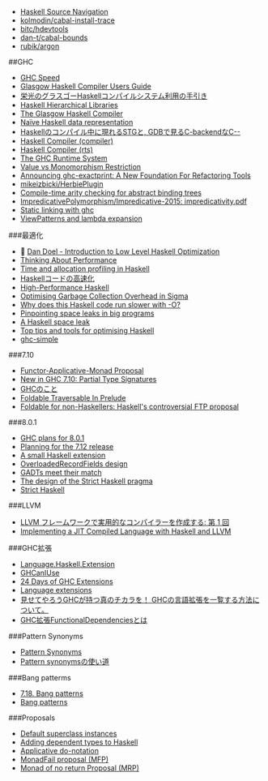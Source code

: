 * [Haskell Source Navigation](http://begriffs.com/posts/2015-07-27-haskell-source-navigation.html)
* [kolmodin/cabal-install-trace](https://github.com/kolmodin/cabal-install-trace)
* [bitc/hdevtools](https://github.com/bitc/hdevtools)
* [dan-t/cabal-bounds](https://github.com/dan-t/cabal-bounds)
* [rubik/argon](https://github.com/rubik/argon)

##GHC
* [GHC Speed](https://perf.haskell.org/ghc/#)
* [Glasgow Haskell Compiler Users Guide](http://downloads.haskell.org/~ghc/master/users-guide/)
* [栄光のグラスゴーHaskellコンパイルシステム利用の手引き](http://www.kotha.net/ghcguide_ja/latest/)
* [Haskell Hierarchical Libraries](https://downloads.haskell.org/~ghc/latest/docs/html/libraries/index.html)
* [The Glasgow Haskell Compiler](http://www.aosabook.org/en/ghc.html)
* [Naïve Haskell data representation](http://www.scs.stanford.edu/14sp-cs240h/slides/memory-slides.html#(11))
* [Haskellのコンパイル中に現れるSTGと, GDBで見るC-backendなC--](http://d.hatena.ne.jp/suztomo/20111224/1324718354)
* [Haskell Compiler (compiler)](http://www.scs.stanford.edu/14sp-cs240h/slides/ghc-compiler-slides.html)
* [Haskell Compiler (rts)](http://www.scs.stanford.edu/14sp-cs240h/slides/ghc-rts.pdf)
* [The GHC Runtime System](http://ezyang.com/jfp-ghc-rts-draft.pdf)
* [Value vs Monomorphism Restriction](http://jozefg.bitbucket.org/posts/2015-03-27-unsafe.html)
* [Announcing ghc-exactprint: A New Foundation For Refactoring Tools](http://mpickering.github.io/posts/2015-07-23-ghc-exactprint.html)
* [mikeizbicki/HerbiePlugin](https://github.com/mikeizbicki/HerbiePlugin)
* [Compile-time arity checking for abstract binding trees](http://blog.callcc.name/posts/safer-abts.html)
* [ImpredicativePolymorphism/Impredicative-2015: impredicativity.pdf](https://ghc.haskell.org/trac/ghc/attachment/wiki/ImpredicativePolymorphism/Impredicative-2015/impredicativity.pdf)
* [Static linking with ghc](https://ro-che.info/articles/2015-10-26-static-linking-ghc)
* [ViewPatterns and lambda expansion](http://neilmitchell.blogspot.jp/2015/10/viewpatterns-and-lambda-expansion.html)

###最適化
* 🎥 [Dan Doel - Introduction to Low Level Haskell Optimization](https://www.youtube.com/watch?v=McFNkLPTOSY)
* [Thinking About Performance](http://chadaustin.me/2015/04/thinking-about-performance/)
* [Time and allocation profiling in Haskell](http://marcjuch.li/blog/2015/05/19/time-allocation-profiling-in-haskell/)
* [Haskellコードの高速化](http://www.kotha.net/hperf/)
* [High-Performance Haskell](http://www.slideshare.net/tibbe/highperformance-haskell)
* [Optimising Garbage Collection Overhead in Sigma](https://simonmar.github.io/posts/2015-07-28-optimising-garbage-collection-overhead-in-sigma.html)
* [Why does this Haskell code run slower with -O?](http://stackoverflow.com/questions/29404065/why-does-this-haskell-code-run-slower-with-o/30603291#30603291)
* [Pinpointing space leaks in big programs](http://blog.ezyang.com/2011/06/pinpointing-space-leaks-in-big-programs/)
* [A Haskell space leak](http://clrnd.com.ar/posts/2015-08-21-profiling-a-haskell-space-leak.html)
* [Top tips and tools for optimising Haskell](https://blog.pusher.com/top-tips-and-tools-for-optimising-haskell/)
* [ghc-simple](http://hackage.haskell.org/package/ghc-simple)

###7.10
* [Functor-Applicative-Monad Proposal](https://wiki.haskell.org/Functor-Applicative-Monad_Proposal)
* [New in GHC 7.10: Partial Type Signatures](https://www.fpcomplete.com/user/thomasw/new-in-ghc-7-10-partial-type-signatures)
* [GHCのこと](http://www.kotha.net/hperf/ghc.html)
* [Foldable Traversable In Prelude](https://wiki.haskell.org/Foldable_Traversable_In_Prelude)
* [Foldable for non-Haskellers: Haskell's controversial FTP proposal](http://tojans.me/blog/2015/10/13/foldable-for-non-haskellers-haskells-controversial-ftp-proposal/)

###8.0.1
* [GHC plans for 8.0.1](https://ghc.haskell.org/trac/ghc/wiki/Status/GHC-8.0.1)
* [Planning for the 7.12 release](http://thread.gmane.org/gmane.comp.lang.haskell.ghc.devel/9466)
* [A small Haskell extension](http://augustss.blogspot.jp/2014/04/a-small-haskell-extension.html)
* [OverloadedRecordFields design](https://ghc.haskell.org/trac/ghc/wiki/Records/OverloadedRecordFields/Design)
* [GADTs meet their match](http://research.microsoft.com/en-us/um/people/simonpj/papers/pattern-matching/gadtpm.pdf)
* [The design of the Strict Haskell pragma](http://blog.johantibell.com/2015/11/the-design-of-strict-haskell-pragma.html)
* [Strict Haskell](http://d.hatena.ne.jp/kazu-yamamoto/20151117/1447726679)

###LLVM
* [LLVM フレームワークで実用的なコンパイラーを作成する: 第 1 回](http://www.ibm.com/developerworks/jp/opensource/library/os-createcompilerllvm1/index.html)
* [Implementing a JIT Compiled Language with Haskell and LLVM](http://www.stephendiehl.com/llvm/)

###GHC拡張
* [Language.Haskell.Extension](http://downloads.haskell.org/~ghc/latest/docs/html/libraries/Cabal-1.22.4.0/Language-Haskell-Extension.html)
* [GHCanIUse](http://damianfral.github.io/ghcaniuse/)
* [24 Days of GHC Extensions](https://ocharles.org.uk/blog/pages/2014-12-01-24-days-of-ghc-extensions.html)
* [Language extensions](http://www.scs.stanford.edu/14sp-cs240h/slides/extensions-slides.html)
* [見せてやろうGHCが持つ真のチカラを！ GHCの言語拡張を一覧する方法について。](http://qiita.com/tanakh/items/ee756a3948684ac30b34)
* [GHC拡張FunctionalDependenciesとは](http://qiita.com/tattsun58/items/6a58b8125d6eccbd111b)

###Pattern Synonyms
* [Pattern Synonyms](https://ghc.haskell.org/trac/ghc/wiki/PatternSynonyms)
* [Pattern synonymsの使い道](http://maoe.hatenadiary.jp/entry/2014/03/30/004049)

###Bang patterms
* [7.18. Bang patterns](https://downloads.haskell.org/~ghc/latest/docs/html/users_guide/bang-patterns.html)
* [Bang patterns](https://ghc.haskell.org/trac/haskell-prime/wiki/BangPatterns)

###Proposals
* [Default superclass instances](https://ghc.haskell.org/trac/ghc/wiki/DefaultSuperclassInstances)
* [Adding dependent types to Haskell](https://ghc.haskell.org/trac/ghc/wiki/DependentHaskell)
* [Applicative do-notation](https://ghc.haskell.org/trac/ghc/wiki/ApplicativeDo)
* [MonadFail proposal (MFP)](https://github.com/quchen/articles/blob/master/monad_fail.md)
* [Monad of no return Proposal (MRP)](https://www.reddit.com/r/haskell/comments/3mb8lb/monad_of_no_return_proposal_mrp/)
